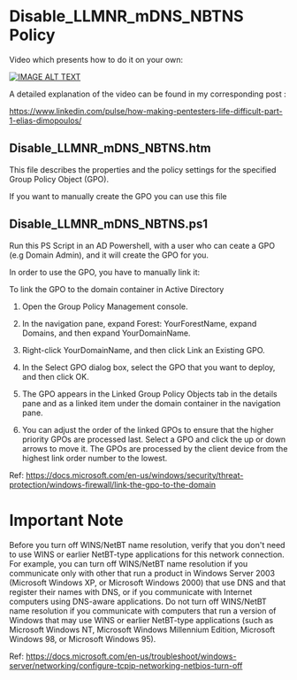 # Disable_LLMNR_mDNS_NBTNS Policy

Video which presents how to do it on your own:

[![IMAGE ALT TEXT](http://img.youtube.com/vi/bNXClAJHKPE/0.jpg)](http://www.youtube.com/watch?v=bNXClAJHKPE "Disable LLMNR mDNS NBT-NS")

A detailed explanation of the video can be found in my corresponding post :

https://www.linkedin.com/pulse/how-making-pentesters-life-difficult-part-1-elias-dimopoulos/

## Disable_LLMNR_mDNS_NBTNS.htm

This file describes the properties and the policy settings for the specified Group Policy Object (GPO).

If you want to manually create the GPO you can use this file 

## Disable_LLMNR_mDNS_NBTNS.ps1

Run this PS Script in an AD Powershell, with a user who can ceate a GPO (e.g Domain Admin), and it will create the GPO for you. 

In order to use the GPO, you have to manually link it:

To link the GPO to the domain container in Active Directory

1. Open the Group Policy Management console.

2. In the navigation pane, expand Forest: YourForestName, expand Domains, and then expand YourDomainName.

3. Right-click YourDomainName, and then click Link an Existing GPO.

4. In the Select GPO dialog box, select the GPO that you want to deploy, and then click OK.

5. The GPO appears in the Linked Group Policy Objects tab in the details pane and as a linked item under the domain container in the navigation pane.

6. You can adjust the order of the linked GPOs to ensure that the higher priority GPOs are processed last. Select a GPO and click the up or down arrows to move it. The GPOs are processed by the client device from the highest link order number to the lowest.


Ref: https://docs.microsoft.com/en-us/windows/security/threat-protection/windows-firewall/link-the-gpo-to-the-domain

# Important Note

Before you turn off WINS/NetBT name resolution, verify that you don't need to use WINS or earlier NetBT-type applications for this network connection. For example, you can turn off WINS/NetBT name resolution if you communicate only with other that run a product in Windows Server 2003 (Microsoft Windows XP, or Microsoft Windows 2000) that use DNS and that register their names with DNS, or if you communicate with Internet computers using DNS-aware applications. Do not turn off WINS/NetBT name resolution if you communicate with computers that run a version of Windows that may use WINS or earlier NetBT-type applications (such as Microsoft Windows NT, Microsoft Windows Millennium Edition, Microsoft Windows 98, or Microsoft Windows 95).

Ref: https://docs.microsoft.com/en-us/troubleshoot/windows-server/networking/configure-tcpip-networking-netbios-turn-off
